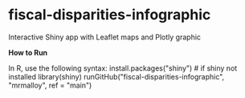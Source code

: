 # fiscal-disparities-infographic
Interactive Shiny app with Leaflet maps and Plotly graphic

<b>How to Run</b>

In R, use the following syntax: 
install.packages("shiny") # if shiny not installed
library(shiny)
runGitHub("fiscal-disparities-infographic", "mrmalloy", ref = "main")

